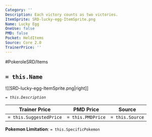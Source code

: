 ```yaml
---
Category: ''
Description: Each victory counts as two victories.
ItemSprite: SRD-lucky-egg-ItemSprite.png
Name: Lucky Egg
OneUse: false
PMD: false
Pocket: HeldItems
Source: Core 2.0
TrainerPrice: ''
---
```


#PokeroleSRD/Items

## `= this.Name`

![[SRD-lucky-egg-ItemSprite.png|right]]

*`= this.Description`*

| Trainer Price           | PMD Price         | Source | 
| ----------------------- | ----------------- | ------ |
| `= this.SuggestedPrice` | `= this.PMDPrice` | `= this.Source`

**Pokemon Limitation**: `= this.SpecificPokemon`
